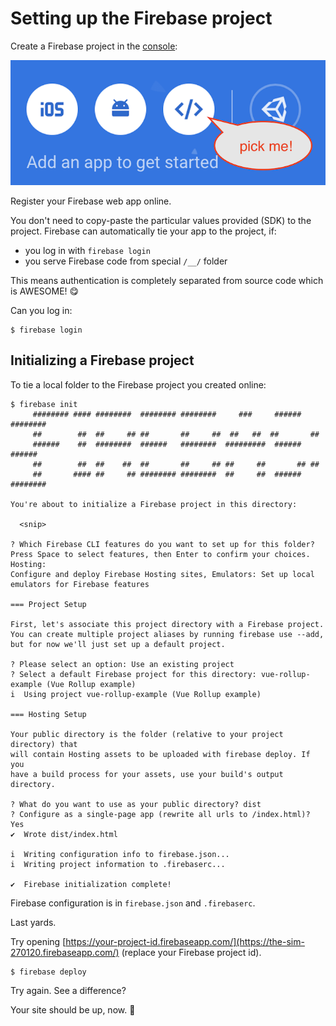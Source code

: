 # Setting up the Firebase project

Create a Firebase project in the [console](https://console.firebase.google.com):

![](.images/pick-me.png)

Register your Firebase web app online.

You don't need to copy-paste the particular values provided (SDK) to the project. Firebase can automatically tie your app to the project, if:

- you log in with `firebase login`
- you serve Firebase code from special `/__/` folder

This means authentication is completely separated from source code which is AWESOME! 😋

Can you log in:

```
$ firebase login
```

## Initializing a Firebase project

To tie a local folder to the Firebase project you created online:

```
$ firebase init
     ######## #### ########  ######## ########     ###     ######  ########
     ##        ##  ##     ## ##       ##     ##  ##   ##  ##       ##
     ######    ##  ########  ######   ########  #########  ######  ######
     ##        ##  ##    ##  ##       ##     ## ##     ##       ## ##
     ##       #### ##     ## ######## ########  ##     ##  ######  ########

You're about to initialize a Firebase project in this directory:

  <snip>

? Which Firebase CLI features do you want to set up for this folder? Press Space to select features, then Enter to confirm your choices. Hosting: 
Configure and deploy Firebase Hosting sites, Emulators: Set up local emulators for Firebase features

=== Project Setup

First, let's associate this project directory with a Firebase project.
You can create multiple project aliases by running firebase use --add, 
but for now we'll just set up a default project.

? Please select an option: Use an existing project
? Select a default Firebase project for this directory: vue-rollup-example (Vue Rollup example)
i  Using project vue-rollup-example (Vue Rollup example)

=== Hosting Setup

Your public directory is the folder (relative to your project directory) that
will contain Hosting assets to be uploaded with firebase deploy. If you
have a build process for your assets, use your build's output directory.

? What do you want to use as your public directory? dist
? Configure as a single-page app (rewrite all urls to /index.html)? Yes
✔  Wrote dist/index.html

i  Writing configuration info to firebase.json...
i  Writing project information to .firebaserc...

✔  Firebase initialization complete!
```

Firebase configuration is in `firebase.json` and `.firebaserc`.

Last yards.

Try opening [https://your-project-id.firebaseapp.com/](https://the-sim-270120.firebaseapp.com/) (replace your Firebase project id).

```
$ firebase deploy
```

Try again. See a difference?

Your site should be up, now. 🌟




